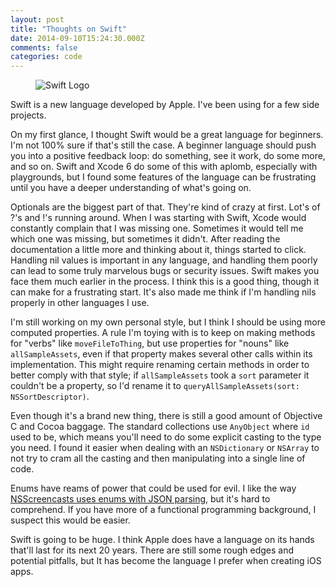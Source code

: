 ```yaml
---
layout: post
title: "Thoughts on Swift"
date: 2014-09-10T15:24:30.000Z
comments: false
categories: code
---
```

<figure class="center">
    <img src="/images/assets/swift-logo.png" alt="Swift Logo" />
    <figcaption></figcaption>
</figure>

Swift is a new language developed by Apple. I've been using for a few side projects. 

On my first glance, I thought Swift would be a great language for beginners. I'm not 100% sure if that's still the case. A beginner language should push you into a positive feedback loop: do something, see it work, do some more, and so on. Swift and Xcode 6 do some of this with aplomb, especially with playgrounds, but I found some features of the language can be frustrating until you have a deeper understanding of what's going on.

Optionals are the biggest part of that. They're kind of crazy at first. Lot's of ?'s and !'s running around. When I was starting with Swift, Xcode would constantly complain that I was missing one. Sometimes it would tell me which one was missing, but sometimes it didn't. After reading the documentation a little more and thinking about it, things started to click. Handling nil values is important in any language, and handling them poorly can lead to some truly marvelous bugs or security issues. Swift makes you face them much earlier in the process. I think this is a good thing, though it can make for a frustrating start. It's also made me think if I'm handling nils properly in other languages I use.

I'm still working on my own personal style, but I think I should be using more computed properties. A rule I'm toying with is to keep on making methods for "verbs" like `moveFileToThing`, but use properties for "nouns" like `allSampleAssets`, even if that property makes several other calls within its implementation. This might require renaming certain methods in order to better comply with that style; if `allSampleAssets` took a `sort` parameter it couldn't be a property, so I'd rename it to `queryAllSampleAssets(sort: NSSortDescriptor)`.

Even though it's a brand new thing, there is still a good amount of Objective C and Cocoa baggage. The standard collections use `AnyObject` where `id` used to be, which means you'll need to do some explicit casting to the type you need. I found it easier when dealing with an `NSDictionary` or `NSArray` to not try to cram all the casting and then manipulating into a single line of code. 

Enums have reams of power that could be used for evil. I like the way [NSScreencasts uses enums with JSON parsing](http://nsscreencast.com/episodes/130-swift-json-redux-part-1), but it's hard to comprehend. If you have more of a functional programming background, I suspect this would be easier.

Swift is going to be huge. I think Apple does have a language on its hands that'll last for its next 20 years. There are still some rough edges and potential pitfalls, but It has become the language I prefer when creating iOS apps.
